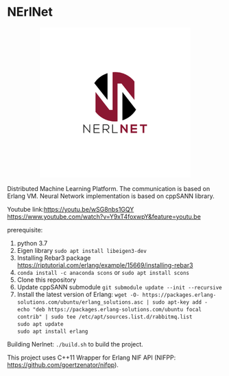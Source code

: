 # NErlNet
<p align="center">
  <img src="Nerlnet_logo.jpg" width="350" title="NerlNet">
</p>

Distributed Machine Learning Platform. 
The communication is based on Erlang VM.
Neural Network implementation is based on cppSANN library. 

Youtube link:https://youtu.be/wSG8nbs1GQY
https://www.youtube.com/watch?v=Y9xT4foxwpY&feature=youtu.be

prerequisite:

1. python 3.7
2. Eigen library ```sudo apt install libeigen3-dev```
3. Installing Rebar3 package https://riptutorial.com/erlang/example/15669/installing-rebar3
4. ```conda install -c anaconda scons``` or ```sudo apt install scons```
5. Clone this repository
6. Update cppSANN submodule ```git submodule update --init --recursive```
7. Install the latest version of Erlang: 
   ```wget -O- https://packages.erlang-solutions.com/ubuntu/erlang_solutions.asc | sudo apt-key add -```<br>
   ```echo "deb https://packages.erlang-solutions.com/ubuntu focal contrib" | sudo tee /etc/apt/sources.list.d/rabbitmq.list```<br>
   ```sudo apt update```<br>
   ```sudo apt install erlang```<br>

Building Nerlnet:
```./build.sh``` to build the project. 


This project uses C++11 Wrapper for Erlang NIF API (NIFPP: https://github.com/goertzenator/nifpp). 


